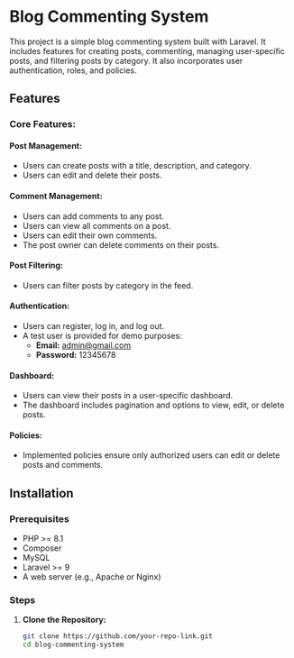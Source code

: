 # Blog Commenting System

This project is a simple blog commenting system built with Laravel. It includes features for creating posts, commenting, managing user-specific posts, and filtering posts by category. It also incorporates user authentication, roles, and policies.

## Features

### Core Features:

#### Post Management:
- Users can create posts with a title, description, and category.
- Users can edit and delete their posts.

#### Comment Management:
- Users can add comments to any post.
- Users can view all comments on a post.
- Users can edit their own comments.
- The post owner can delete comments on their posts.

#### Post Filtering:
- Users can filter posts by category in the feed.

#### Authentication:
- Users can register, log in, and log out.
- A test user is provided for demo purposes:
  - **Email:** admin@gmail.com
  - **Password:** 12345678

#### Dashboard:
- Users can view their posts in a user-specific dashboard.
- The dashboard includes pagination and options to view, edit, or delete posts.

#### Policies:
- Implemented policies ensure only authorized users can edit or delete posts and comments.

## Installation

### Prerequisites
- PHP >= 8.1
- Composer
- MySQL
- Laravel >= 9
- A web server (e.g., Apache or Nginx)

### Steps

1. **Clone the Repository:**
   ```bash
   git clone https://github.com/your-repo-link.git
   cd blog-commenting-system
